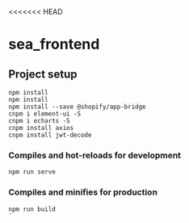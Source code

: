 <<<<<<< HEAD
# sea_frontend

## Project setup
```
npm install
npm install
npm install --save @shopify/app-bridge
cnpm i element-ui -S
cnpm i echarts -S
cnpm install axios
cnpm install jwt-decode
```

### Compiles and hot-reloads for development
```
npm run serve
```

### Compiles and minifies for production
```
npm run build
`